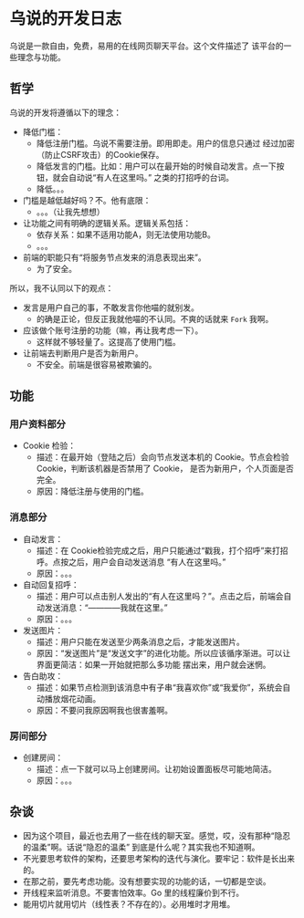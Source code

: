 # 乌说的开发日志

乌说是一款自由，免费，易用的在线网页聊天平台。这个文件描述了
该平台的一些理念与功能。

## 哲学

乌说的开发将遵循以下的理念：
- 降低门槛：
	- 降低注册门槛。乌说不需要注册。即用即走。用户的信息只通过
	  经过加密（防止CSRF攻击）的Cookie保存。
	- 降低发言的门槛。比如：用户可以在最开始的时候自动发言。点一下按钮，就会自动说“有人在这里吗。”
	  之类的打招呼的台词。
	- 降低。。。
- 门槛是越低越好吗？不。他有底限：
	- 。。。（让我先想想）
- 让功能之间有明确的逻辑关系。逻辑关系包括：
	- 依存关系：如果不适用功能A，则无法使用功能B。
	- 。。。
- 前端的职能只有“将服务节点发来的消息表现出来”。
	- 为了安全。

所以，我不认同以下的观点：
- 发言是用户自己的事，不敢发言你他喵的就别发。
	- 的确是正论，但反正我就他喵的不认同。不爽的话就来 ```Fork``` 我啊。
- 应该做个账号注册的功能（嘛，再让我考虑一下）。
	- 这样就不够轻量了。这提高了使用门槛。
- 让前端去判断用户是否为新用户。
	- 不安全。前端是很容易被欺骗的。

## 功能

### 用户资料部分
- Cookie 检验：
	- 描述：在最开始（登陆之后）会向节点发送本机的 Cookie。节点会检验 Cookie，判断该机器是否禁用了 Cookie，
	  是否为新用户，个人页面是否完全。
	- 原因：降低注册与使用的门槛。

### 消息部分
- 自动发言：
	- 描述：在 Cookie检验完成之后，用户只能通过“戳我，打个招呼”来打招呼。点按之后，用户会自动发送消息
	  “有人在这里吗。”
	- 原因：。。。
- 自动回复招呼：
	- 描述：用户可以点击别人发出的“有人在这里吗？”。点击之后，前端会自动发送消息：“————我就在这里。”
	- 原因：。。。
- 发送图片：
	- 描述：用户只能在发送至少两条消息之后，才能发送图片。
	- 原因：“发送图片”是“发送文字”的进化功能。所以应该循序渐进。可以让界面更简洁：如果一开始就把那么多功能
	  摆出来，用户就会迷惘。
- 告白助攻：
	- 描述：如果节点检测到该消息中有子串“我喜欢你”或“我爱你”，系统会自动播放烟花动画。
	- 原因：不要问我原因啊我也很害羞啊。

### 房间部分
- 创建房间：
	- 描述：点一下就可以马上创建房间。让初始设置面板尽可能地简洁。
	- 原因：。。。

## 杂谈

- 因为这个项目，最近也去用了一些在线的聊天室。感觉，哎，没有那种“隐忍的温柔”啊。话说“隐忍的温柔”
  到底是什么呢？其实我也不知道啊。
- 不光要思考软件的架构，还要思考架构的迭代与演化。要牢记：软件是长出来的。
- 在那之前，要先考虑功能。没有想要实现的功能的话，一切都是空谈。
- 开线程来监听消息。不要害怕效率。Go 里的线程廉价到不行。
- 能用切片就用切片（线性表？不存在的）。必用堆时才用堆。
